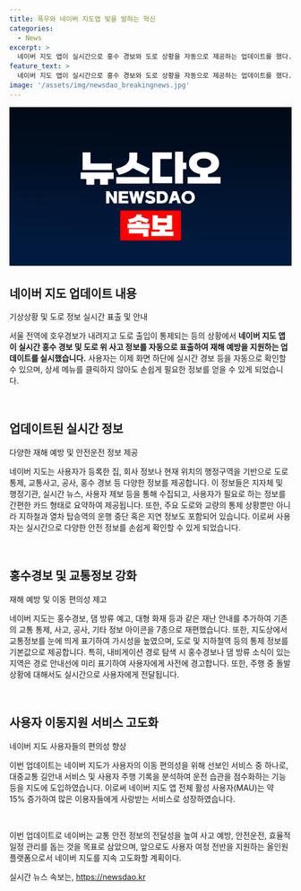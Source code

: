 ```yaml
---
title: 폭우와 네이버 지도앱 빛을 발하는 혁신
categories:
  - News
excerpt: >
  네이버 지도 앱이 실시간으로 홍수 경보와 도로 상황을 자동으로 제공하는 업데이트를 했다. 이로써 사용자들은 상세 메뉴 클릭 없이도 화면 하단에서 실시간 정보를 확인할 수 있게 되었고, 도로 통제, 교통사고, 재해 등의 정보를 제공한다. 또한, 홍수경보, 댐 방류 예고, 대형 화재 등을 포함한 7가지 정보 아이콘을 통해 직관적으로 정보를 확인할 수 있도록 재편했으며, 사용자 이동 편의성을 높이는 기능을 도입하여 사용자들의 편의성을 높였다고 한다.
feature_text: >
  네이버 지도 앱이 실시간으로 홍수 경보와 도로 상황을 자동으로 제공하는 업데이트를 했다. 이로써 사용자들은 상세 메뉴 클릭 없이도 화면 하단에서 실시간 정보를 확인할 수 있게 되었고, 도로 통제, 교통사고, 재해 등의 정보를 제공한다. 또한, 홍수경보, 댐 방류 예고, 대형 화재 등을 포함한 7가지 정보 아이콘을 통해 직관적으로 정보를 확인할 수 있도록 재편했으며, 사용자 이동 편의성을 높이는 기능을 도입하여 사용자들의 편의성을 높였다고 한다.
image: '/assets/img/newsdao_breakingnews.jpg'
---
```


<p><img src="/assets/img/newsdao_breakingnews.jpg" alt="implanttips 속보" /></p>

<h2 data-ke-size="size26">네이버 지도 업데이트 내용</h2>

<p>기상상황 및 도로 정보 실시간 표출 및 안내</p>

<p>서울 전역에 호우경보가 내려지고 도로 출입이 통제되는 등의 상황에서 <strong>네이버 지도 앱이 실시간 홍수 경보 및 도로 위 사고 정보를 자동으로 표출하여 재해 예방을 지원하는 업데이트를 실시했습니다.</strong> 사용자는 이제 화면 하단에 실시간 경보 등을 자동으로 확인할 수 있으며, 상세 메뉴를 클릭하지 않아도 손쉽게 필요한 정보를 얻을 수 있게 되었습니다.</p>

<p data-ke-size="size16">&nbsp;</p>

<h2 data-ke-size="size26">업데이트된 실시간 정보</h2>

<p>다양한 재해 예방 및 안전운전 정보 제공</p>

<p>네이버 지도는 사용자가 등록한 집, 회사 정보나 현재 위치의 행정구역을 기반으로 도로 통제, 교통사고, 공사, 홍수 경보 등 다양한 정보를 제공합니다. 이 정보들은 지자체 및 행정기관, 실시간 뉴스, 사용자 제보 등을 통해 수집되고, 사용자가 필요로 하는 정보를 간편한 카드 형태로 요약하여 제공됩니다. 또한, 주요 도로와 교량의 통제 상황뿐만 아니라 지하철과 열차 탑승역의 운행 중단 혹은 지연 정보도 포함되어 있습니다. 이로써 사용자는 실시간으로 다양한 안전 정보를 손쉽게 확인할 수 있게 되었습니다.</p>

<p data-ke-size="size16">&nbsp;</p>

<h2 data-ke-size="size26">홍수경보 및 교통정보 강화</h2>

<p>재해 예방 및 이동 편의성 제고</p>

<p>네이버 지도는 홍수경보, 댐 방류 예고, 대형 화재 등과 같은 재난 안내를 추가하여 기존의 교통 통제, 사고, 공사, 기타 정보 아이콘을 7종으로 재편했습니다. 또한, 지도상에서 교통정보를 눈에 띄게 표기하여 가시성을 높였으며, 도로 및 지하철역 등의 통제 정보를 기본값으로 제공합니다. 특히, 내비게이션 경로 탐색 시 홍수경보나 댐 방류 소식이 있는 지역은 경로 안내선에 미리 표기하여 사용자에게 사전에 경고합니다. 또한, 주행 중 돌발 상황에 대해서도 실시간으로 사용자에게 전달됩니다.</p>

<p data-ke-size="size16">&nbsp;</p>

<h2 data-ke-size="size26">사용자 이동지원 서비스 고도화</h2>

<p>네이버 지도 사용자들의 편의성 향상</p>

<p>이번 업데이트는 네이버 지도가 사용자의 이동 편의성을 위해 선보인 서비스 중 하나로, 대중교통 길안내 서비스 및 사용자 주행 기록을 분석하여 운전 습관을 점수화하는 기능 등을 지도에 도입하였습니다. 이로써 네이버 지도 앱 전체 활성 사용자(MAU)는 약 15% 증가하여 많은 이용자들에게 사랑받는 서비스로 성장하였습니다.</p>

<p data-ke-size="size16">&nbsp;</p>

<p>이번 업데이트로 네이버는 교통 안전 정보의 전달성을 높여 사고 예방, 안전운전, 효율적 일정 관리를 돕는 것을 목표로 삼았으며, 앞으로도 사용자 여정 전반을 지원하는 올인원 플랫폼으로서 네이버 지도를 지속 고도화할 계획이다.</p>
실시간 뉴스 속보는, <a href="https://newsdao.kr" rel="dofollow">https://newsdao.kr</a>


